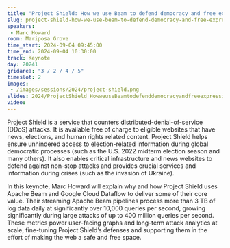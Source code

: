 ```yaml
---
title: "Project Shield: How we use Beam to defend democracy and free expression, and how we got started!"
slug: project-shield-how-we-use-beam-to-defend-democracy-and-free-expression-and-how-we-got-started
speakers:
 - Marc Howard
room: Mariposa Grove
time_start: 2024-09-04 09:45:00
time_end: 2024-09-04 10:30:00
track: Keynote
day: 20241
gridarea: "3 / 2 / 4 / 5"
timeslot: 2
images:
 - /images/sessions/2024/project-shield.png
slides: 2024/ProjectShield_HowweuseBeamtodefenddemocracyandfreeexpression,andhowwegotstarted!.pdf
video: 
---
```


Project Shield is a service that counters distributed-denial-of-service (DDoS) attacks. It is available free of charge to eligible websites that have news, elections, and human rights related content. Project Shield helps ensure unhindered access to election-related information during global democratic processes (such as the U.S. 2022 midterm election season and many others). It also enables critical infrastructure and news websites to defend against non-stop attacks and provides crucial services and information during crises (such as the invasion of Ukraine).

In this keynote, Marc Howard will explain why and how Project Shield uses Apache Beam and Google Cloud Dataflow to deliver some of their core value. Their streaming Apache Beam pipelines process more than 3 TB of log data daily at significantly over 10,000 queries per second, growing significantly during large attacks of up to 400 million queries per second. These metrics power user-facing graphs and long-term attack analytics at scale, fine-tuning Project Shield’s defenses and supporting them in the effort of making the web a safe and free space.